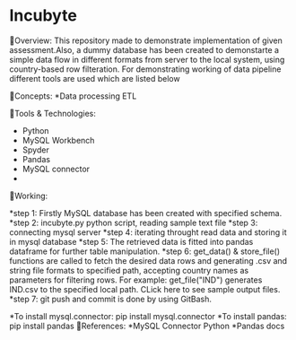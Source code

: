 # Incubyte
🔹Overview:
This repository made to demonstrate implementation of given assessment.Also, a dummy database has been created to demonstarte a simple data flow in different formats from server to the local system, using country-based row filteration. For demonstrating working of data pipeline different tools are used which are listed below

🔸Concepts:
*Data processing
ETL

🔸Tools & Technologies:
* Python
* MySQL Workbench
* Spyder
* Pandas
* MySQL connector
* 

🔹Working:

*step 1: Firstly MySQL database has been created with specified schema.
*step 2: incubyte.py python script, reading sample text file
*step 3: connecting mysql server
*step 4: iterating throught read data and storing it in mysql database
*step 5: The retrieved data is fitted into pandas dataframe for further table manipulation.
*step 6: get_data() & store_file() functions are called to fetch the desired data rows and generating .csv and string file formats to specified path, accepting country names as            parameters for filtering rows.
         For example: get_file("IND") generates IND.csv to the specified local path. CLick here to see sample output files.
*step 7: git push and commit is done by using GitBash.


*To install mysql.connector:
pip install mysql.connector
*To install pandas:
pip install pandas
🔹References:
*MySQL Connector Python
*Pandas docs
